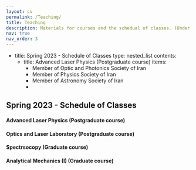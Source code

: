```yaml
---
layout: cv
permalink: /Teaching/
title: Teaching
description: Materials for courses and the schedual of classes. (Under construction !)
nav: true
nav_order: 3
---
```

- title:  Spring 2023 - Schedule of Classes
  type: nested_list
  contents:
    - title: Advanced Laser Physics (Postgraduate course)
      items:
        - Member of Optic and Photonics Society of Iran
        - Member of Physics Society of Iran
        - Member of Astronomy Society of Iran
        - 
## Spring 2023 - Schedule of Classes


#### Advanced Laser Physics (Postgraduate course)

#### Optics and Laser Laboratory  (Postgraduate course)

#### Spectrsocopy  (Graduate course)

#### Analytical Mechanics (I)  (Graduate course)
